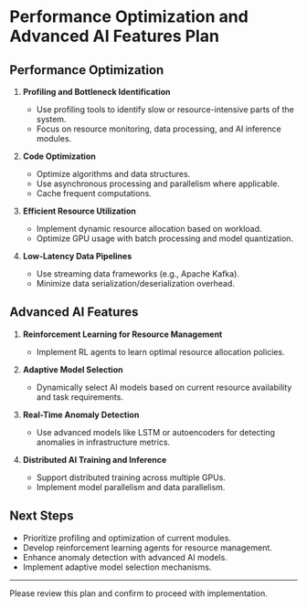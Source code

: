 # Performance Optimization and Advanced AI Features Plan

## Performance Optimization

1. **Profiling and Bottleneck Identification**
   - Use profiling tools to identify slow or resource-intensive parts of the system.
   - Focus on resource monitoring, data processing, and AI inference modules.

2. **Code Optimization**
   - Optimize algorithms and data structures.
   - Use asynchronous processing and parallelism where applicable.
   - Cache frequent computations.

3. **Efficient Resource Utilization**
   - Implement dynamic resource allocation based on workload.
   - Optimize GPU usage with batch processing and model quantization.

4. **Low-Latency Data Pipelines**
   - Use streaming data frameworks (e.g., Apache Kafka).
   - Minimize data serialization/deserialization overhead.

## Advanced AI Features

1. **Reinforcement Learning for Resource Management**
   - Implement RL agents to learn optimal resource allocation policies.

2. **Adaptive Model Selection**
   - Dynamically select AI models based on current resource availability and task requirements.

3. **Real-Time Anomaly Detection**
   - Use advanced models like LSTM or autoencoders for detecting anomalies in infrastructure metrics.

4. **Distributed AI Training and Inference**
   - Support distributed training across multiple GPUs.
   - Implement model parallelism and data parallelism.

## Next Steps

- Prioritize profiling and optimization of current modules.
- Develop reinforcement learning agents for resource management.
- Enhance anomaly detection with advanced AI models.
- Implement adaptive model selection mechanisms.

---

Please review this plan and confirm to proceed with implementation.
